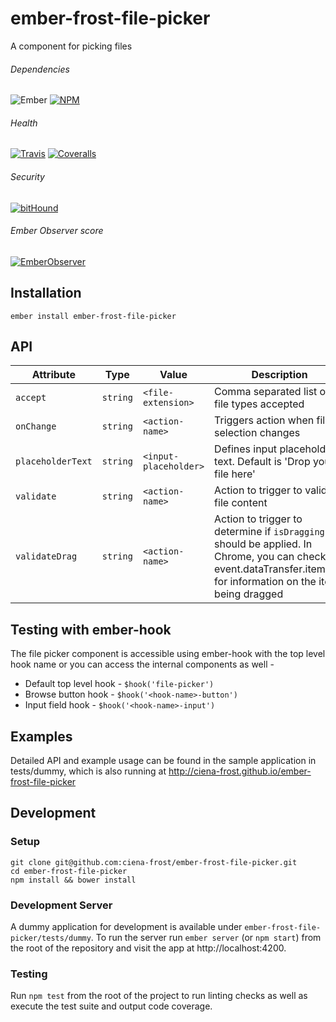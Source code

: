 [ci-img]: https://img.shields.io/travis/ciena-frost/ember-frost-file-picker.svg "Travis CI Build Status"
[ci-url]: https://travis-ci.org/ciena-frost/ember-frost-file-picker

[cov-img]: https://img.shields.io/coveralls/ciena-frost/ember-frost-file-picker.svg "Coveralls Code Coverage"
[cov-url]: https://coveralls.io/github/ciena-frost/ember-frost-file-picker

[npm-img]: https://img.shields.io/npm/v/ember-frost-file-picker.svg "NPM Version"
[npm-url]: https://www.npmjs.com/package/ember-frost-file-picker

[ember-observer-badge]: http://emberobserver.com/badges/ember-frost-file-picker.svg "Ember Observer score"
[ember-observer-badge-url]: http://emberobserver.com/addons/ember-frost-file-picker

[ember-img]: https://img.shields.io/badge/ember-2.3+-orange.svg "Ember 2.3+"

[bithound-img]: https://www.bithound.io/github/ciena-frost/ember-frost-file-picker/badges/score.svg "bitHound"
[bithound-url]: https://www.bithound.io/github/ciena-frost/ember-frost-file-picker

# ember-frost-file-picker
A component for picking files

###### Dependencies

![Ember][ember-img]
[![NPM][npm-img]][npm-url]

###### Health

[![Travis][ci-img]][ci-url]
[![Coveralls][cov-img]][cov-url]

###### Security

[![bitHound][bithound-img]][bithound-url]

###### Ember Observer score
[![EmberObserver][ember-observer-badge]][ember-observer-badge-url]

## Installation
```
ember install ember-frost-file-picker
```

## API

| Attribute | Type | Value | Description |
| --------- | ---- | ----- | ----------- |
| `accept` | `string` | `<file-extension>` | Comma separated list of file types accepted |
| `onChange` | `string` | `<action-name>` | Triggers action when file selection changes |
| `placeholderText` | `string` | `<input-placeholder>` | Defines input placeholder text. Default is 'Drop your file here' |
| `validate` | `string` | `<action-name>` | Action to trigger to validate file content |
| `validateDrag` | `string` | `<action-name>` | Action to trigger to determine if `isDragging` should be applied. In Chrome, you can check event.dataTransfer.items[0] for information on the item being dragged |

## Testing with ember-hook
The file picker component is accessible using ember-hook with the top level hook name or you can access the internal components as well -
* Default top level hook - `$hook('file-picker')`
* Browse button hook - `$hook('<hook-name>-button')`
* Input field hook - `$hook('<hook-name>-input')`

## Examples
Detailed API and example usage can be found in the sample application in tests/dummy, which is also running at http://ciena-frost.github.io/ember-frost-file-picker

## Development
### Setup
```
git clone git@github.com:ciena-frost/ember-frost-file-picker.git
cd ember-frost-file-picker
npm install && bower install
```

### Development Server
A dummy application for development is available under `ember-frost-file-picker/tests/dummy`.
To run the server run `ember server` (or `npm start`) from the root of the repository and
visit the app at http://localhost:4200.

### Testing
Run `npm test` from the root of the project to run linting checks as well as execute the test suite
and output code coverage.
